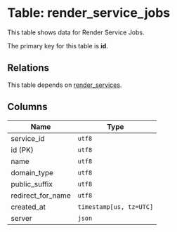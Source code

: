 # Table: render_service_jobs

This table shows data for Render Service Jobs.

The primary key for this table is **id**.

## Relations

This table depends on [render_services](render_services).

## Columns

| Name          | Type          |
| ------------- | ------------- |
|service_id|`utf8`|
|id (PK)|`utf8`|
|name|`utf8`|
|domain_type|`utf8`|
|public_suffix|`utf8`|
|redirect_for_name|`utf8`|
|created_at|`timestamp[us, tz=UTC]`|
|server|`json`|